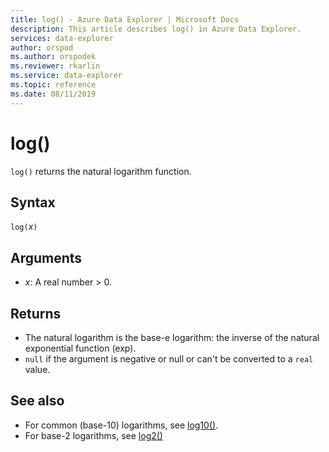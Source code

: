 ```yaml
---
title: log() - Azure Data Explorer | Microsoft Docs
description: This article describes log() in Azure Data Explorer.
services: data-explorer
author: orspod
ms.author: orspodek
ms.reviewer: rkarlin
ms.service: data-explorer
ms.topic: reference
ms.date: 08/11/2019
---
```

# log()

`log()` returns the natural logarithm function.  

## Syntax

`log(`*x*`)`

## Arguments

* *x*: A real number > 0.

## Returns

* The natural logarithm is the base-e logarithm: the inverse of the natural exponential function (exp).
* `null` if the argument is negative or null or can't be converted to a `real` value. 

## See also

* For common (base-10) logarithms, see [log10()](log10-function.md).
* For base-2 logarithms, see [log2()](log2-function.md)